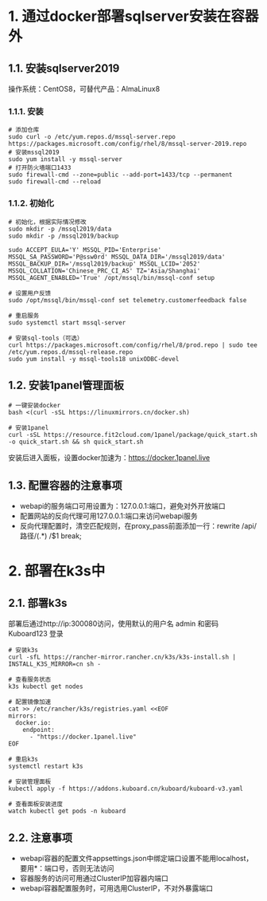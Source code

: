 # 1. 通过docker部署sqlserver安装在容器外

## 1.1. 安装sqlserver2019

操作系统：CentOS8，可替代产品：AlmaLinux8

### 1.1.1. 安装

```shell
# 添加仓库
sudo curl -o /etc/yum.repos.d/mssql-server.repo https://packages.microsoft.com/config/rhel/8/mssql-server-2019.repo
# 安装mssql2019
sudo yum install -y mssql-server
# 打开防火墙端口1433
sudo firewall-cmd --zone=public --add-port=1433/tcp --permanent
sudo firewall-cmd --reload
```

### 1.1.2. 初始化

```shell
# 初始化，根据实际情况修改
sudo mkdir -p /mssql2019/data
sudo mkdir -p /mssql2019/backup

sudo ACCEPT_EULA='Y' MSSQL_PID='Enterprise' MSSQL_SA_PASSWORD='P@ssw0rd' MSSQL_DATA_DIR='/mssql2019/data' MSSQL_BACKUP_DIR='/mssql2019/backup' MSSQL_LCID='2052' MSSQL_COLLATION='Chinese_PRC_CI_AS' TZ='Asia/Shanghai' MSSQL_AGENT_ENABLED='True' /opt/mssql/bin/mssql-conf setup

# 设置用户反馈
sudo /opt/mssql/bin/mssql-conf set telemetry.customerfeedback false

# 重启服务
sudo systemctl start mssql-server

# 安装sql-tools（可选）
curl https://packages.microsoft.com/config/rhel/8/prod.repo | sudo tee /etc/yum.repos.d/mssql-release.repo
sudo yum install -y mssql-tools18 unixODBC-devel
```

## 1.2. 安装1panel管理面板

```shell
# 一键安装docker
bash <(curl -sSL https://linuxmirrors.cn/docker.sh)

# 安装1panel
curl -sSL https://resource.fit2cloud.com/1panel/package/quick_start.sh -o quick_start.sh && sh quick_start.sh
```

安装后进入面板，设置docker加速为：https://docker.1panel.live

## 1.3. 配置容器的注意事项

* webapi的服务端口可用设置为：127.0.0.1:端口，避免对外开放端口
* 配置网站的反向代理可用127.0.0.1:端口来访问webapi服务
* 反向代理配置时，清空匹配规则，在proxy_pass前面添加一行：rewrite /api/路径/(.*) /$1 break;

# 2. 部署在k3s中

## 2.1. 部署k3s

部署后通过http://ip:300080访问，使用默认的用户名 admin 和密码 Kuboard123 登录

```shell
# 安装k3s
curl -sfL https://rancher-mirror.rancher.cn/k3s/k3s-install.sh | INSTALL_K3S_MIRROR=cn sh -

# 查看服务状态
k3s kubectl get nodes

# 配置镜像加速
cat >> /etc/rancher/k3s/registries.yaml <<EOF
mirrors:
  docker.io:
    endpoint:
      - "https://docker.1panel.live"
EOF

# 重启k3s
systemctl restart k3s

# 安装管理面板
kubectl apply -f https://addons.kuboard.cn/kuboard/kuboard-v3.yaml

# 查看面板安装进度
watch kubectl get pods -n kuboard

```

## 2.2. 注意事项

* webapi容器的配置文件appsettings.json中绑定端口设置不能用localhost，要用*：端口号，否则无法访问
* 容器服务的访问可用通过ClusterIP加容器内端口
* webapi容器配置服务时，可用选用ClusterIP，不对外暴露端口
